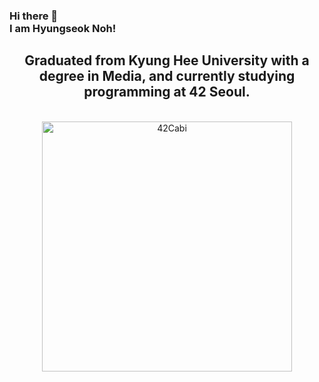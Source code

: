 ### Hi there 👋 <br/>I am Hyungseok Noh!

<div align="center">

  <h2>Graduated from Kyung Hee University with a degree in Media, and currently studying programming at 42 Seoul.</h2>
  <br>
  <a href="https://github.com/innovationacademy-kr/42cabi" >
    <img src="https://user-images.githubusercontent.com/45951630/151654792-3e064ca8-f2e6-4a13-945a-626705152957.png" width="400px" alt="42Cabi" />
  </a>
</div>
